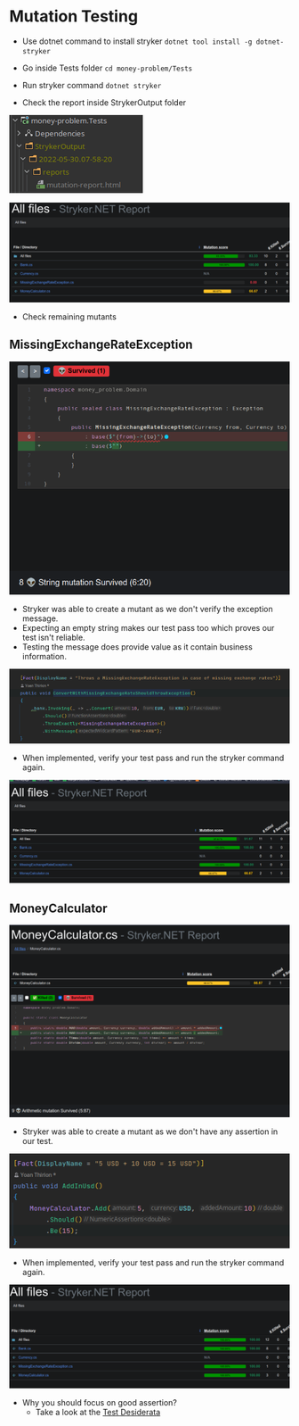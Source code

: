 # Mutation Testing

- Use dotnet command to install stryker
`dotnet tool install -g dotnet-stryker`

- Go inside Tests folder
`cd money-problem/Tests`

- Run stryker command
`dotnet stryker`

- Check the report inside StrykerOutput folder

![Stryker Report Location](img/StrykerReportLocation.png)

![Stryker Report](img/StrykerReport.png)

- Check remaining mutants

## MissingExchangeRateException

![Mutant](img/MutantMissingExchangeRateException.png)

- Stryker was able to create a mutant as we don't verify the exception message. 
- Expecting an empty string makes our test pass too which proves our test isn't reliable.
- Testing the message does provide value as it contain business information.

![Code Fix](img/MutantMissingExchangeRateExceptionCodeFix.png)

- When implemented, verify your test pass and run the stryker command again.

![Stryker Report Fixed](img/MutantMissingExchangeRateExceptionFixed.png)

## MoneyCalculator

![Mutant](img/MutantMoneyCalculator.png)

- Stryker was able to create a mutant as we don't have any assertion in our test.

![Code Fix](img/MutantMoneyCalculatorCodeFix.png)

- When implemented, verify your test pass and run the stryker command again.

![Stryker Report Fixed](img/MutantMoneyCalculatorFixed.png)

- Why you should focus on good assertion?
	- Take a look at the [Test Desiderata](https://kentbeck.github.io/TestDesiderata/)
